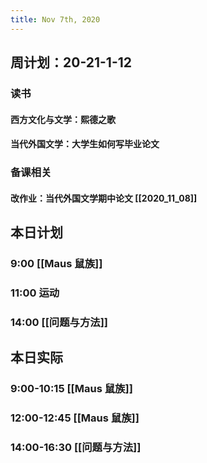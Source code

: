 ```yaml
---
title: Nov 7th, 2020
---
```


## 周计划：20-21-1-12
### 读书
#### 西方文化与文学：熙德之歌
#### 当代外国文学：大学生如何写毕业论文
### 备课相关
#### 改作业：当代外国文学期中论文 [[2020_11_08]]
####
## 本日计划
### 9:00 [[Maus 鼠族]]
### 11:00 运动
### 14:00 [[问题与方法]]
## 本日实际
### 9:00-10:15 [[Maus 鼠族]]
### 12:00-12:45 [[Maus 鼠族]]
### 14:00-16:30 [[问题与方法]]
### 

